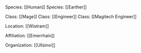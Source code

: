 		
Species: [[Human]]
Species: [[Earther]]

Class: [[Mage]]
Class: [[Engineer]]
Class: [[Magitech Engineer]]

Location: [[Wistram]]

Affiliation: [[Emerrhain]]

Organization: [[Ullsinoi]]



